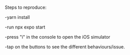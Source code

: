 Steps to reproduce:

-yarn install

-run npx expo start

-press "i" in the console to open the iOS simulator

-tap on the buttons to see the different behaviours/issue.
